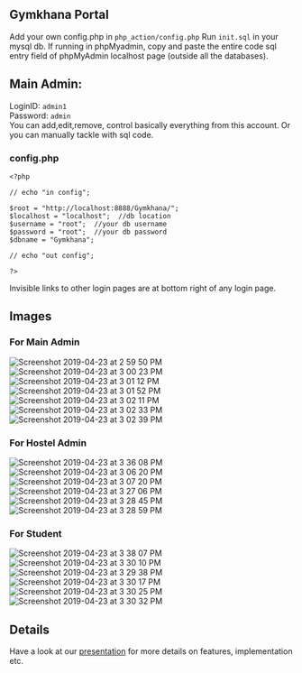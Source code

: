 ## Gymkhana Portal

Add your own config.php in `php_action/config.php`
Run `init.sql` in your mysql db. If running in phpMyadmin, copy and paste the entire code sql entry field of phpMyAdmin localhost page (outside all the databases).  

## Main Admin: 
LoginID:  `admin1`  
Password:  `admin`  
You can add,edit,remove, control basically everything from this account. Or you can manually tackle with sql code.  

### config.php
```
<?php   

// echo "in config";

$root = "http://localhost:8888/Gymkhana/";
$localhost = "localhost";  //db location
$username = "root";  //your db username
$password = "root";  //your db password
$dbname = "Gymkhana";

// echo "out config";

?>
```
 
Invisible links to other login pages are at bottom right of any login page.  

## Images

### For Main Admin

![Screenshot 2019-04-23 at 2 59 50 PM](https://user-images.githubusercontent.com/29799995/56572745-4b7a6100-65dd-11e9-97d5-412d0e40a03a.png)
![Screenshot 2019-04-23 at 3 00 23 PM](https://user-images.githubusercontent.com/29799995/56572747-4c12f780-65dd-11e9-9003-68cc1fdd1e8f.png)
![Screenshot 2019-04-23 at 3 01 12 PM](https://user-images.githubusercontent.com/29799995/56572752-4cab8e00-65dd-11e9-90d4-20e530b76513.png)
![Screenshot 2019-04-23 at 3 01 52 PM](https://user-images.githubusercontent.com/29799995/56572755-4cab8e00-65dd-11e9-826b-3480c7ba9900.png)
![Screenshot 2019-04-23 at 3 02 11 PM](https://user-images.githubusercontent.com/29799995/56572757-4d442480-65dd-11e9-925c-14100a37700c.png)
![Screenshot 2019-04-23 at 3 02 33 PM](https://user-images.githubusercontent.com/29799995/56572758-4d442480-65dd-11e9-97e0-fd61202fdce1.png)
![Screenshot 2019-04-23 at 3 02 39 PM](https://user-images.githubusercontent.com/29799995/56572759-4d442480-65dd-11e9-973c-7f3bbe951f40.png)


### For Hostel Admin

![Screenshot 2019-04-23 at 3 36 08 PM](https://user-images.githubusercontent.com/29799995/56572880-8bd9df00-65dd-11e9-88a0-1868db0f926b.png)
![Screenshot 2019-04-23 at 3 06 20 PM](https://user-images.githubusercontent.com/29799995/56572924-9e541880-65dd-11e9-9900-bec0cdb7aee6.png)
![Screenshot 2019-04-23 at 3 07 20 PM](https://user-images.githubusercontent.com/29799995/56572926-9eecaf00-65dd-11e9-97db-60d28f01b27d.png)
![Screenshot 2019-04-23 at 3 27 06 PM](https://user-images.githubusercontent.com/29799995/56572928-9f854580-65dd-11e9-8142-85a594a7fd98.png)
![Screenshot 2019-04-23 at 3 28 45 PM](https://user-images.githubusercontent.com/29799995/56572930-9f854580-65dd-11e9-971f-a4e9c55c1f95.png)
![Screenshot 2019-04-23 at 3 28 59 PM](https://user-images.githubusercontent.com/29799995/56572931-a01ddc00-65dd-11e9-8e90-5c7bf2e6b6cd.png)


### For Student

![Screenshot 2019-04-23 at 3 38 07 PM](https://user-images.githubusercontent.com/29799995/56573013-d0657a80-65dd-11e9-81eb-901909f0b1ef.png)
![Screenshot 2019-04-23 at 3 30 10 PM](https://user-images.githubusercontent.com/29799995/56573021-d78c8880-65dd-11e9-9fab-a5757db007c9.png)
![Screenshot 2019-04-23 at 3 29 38 PM](https://user-images.githubusercontent.com/29799995/56573026-d8bdb580-65dd-11e9-9258-5c47076c75b7.png)
![Screenshot 2019-04-23 at 3 30 17 PM](https://user-images.githubusercontent.com/29799995/56573045-e410e100-65dd-11e9-969b-595b4cc40273.png)
![Screenshot 2019-04-23 at 3 30 25 PM](https://user-images.githubusercontent.com/29799995/56573046-e4a97780-65dd-11e9-8304-968f9fd49fb6.png)
![Screenshot 2019-04-23 at 3 30 32 PM](https://user-images.githubusercontent.com/29799995/56573047-e4a97780-65dd-11e9-855a-6027c17a90cd.png)


## Details
Have a look at our [presentation](16CS01042_41_DS_Lab_Project_Gims.pptx) for more details on features, implementation etc.
